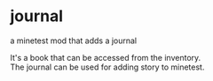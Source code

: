 # journal
a minetest mod that adds a journal  

It's a book that can be accessed from the inventory.  
The journal can be used for adding story to minetest.  
